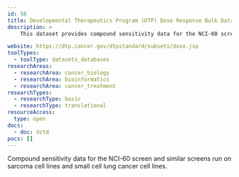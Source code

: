 ```yaml
---
id: 58
title: Developmental Therapeutics Program (DTP) Dose Response Bulk Data Download
description: >
    This dataset provides compound sensitivity data for the NCI-60 screen and similar screens run on sarcoma cell lines and small cell lung cancer cell lines.

website: https://dtp.cancer.gov/dtpstandard/subsets/dose.jsp
toolTypes:
  - toolType: datasets_databases
researchAreas:
  - researchArea: cancer_biology
  - researchArea: bioinformatics
  - researchArea: cancer_treatment
researchTypes:
  - researchType: basic
  - researchType: translational
resourceAccess:
  type: open
docs:
  - doc: dctd
pocs: []
---
```

Compound sensitivity data for the NCI-60 screen and similar screens run on sarcoma cell lines and small cell lung cancer cell lines.